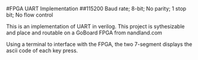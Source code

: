 #FPGA UART Implementation 
##115200 Baud rate; 8-bit; No parity; 1 stop bit; No flow control

This is an implementation of UART in verilog. This project is sythesizable and place and routable on a GoBoard FPGA from nandland.com

Using a terminal to interface with the FPGA, the two 7-segment displays the ascii code of each key press.